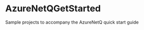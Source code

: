 AzureNetQGetStarted
===================

Sample projects to accompany the AzureNetQ quick start guide
